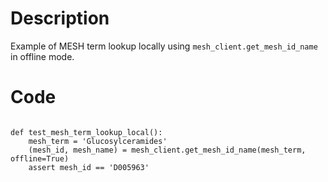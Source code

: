 # Description
Example of MESH term lookup locally using `mesh_client.get_mesh_id_name` in offline mode.

# Code
```

def test_mesh_term_lookup_local():
    mesh_term = 'Glucosylceramides'
    (mesh_id, mesh_name) = mesh_client.get_mesh_id_name(mesh_term, offline=True)
    assert mesh_id == 'D005963'

```
